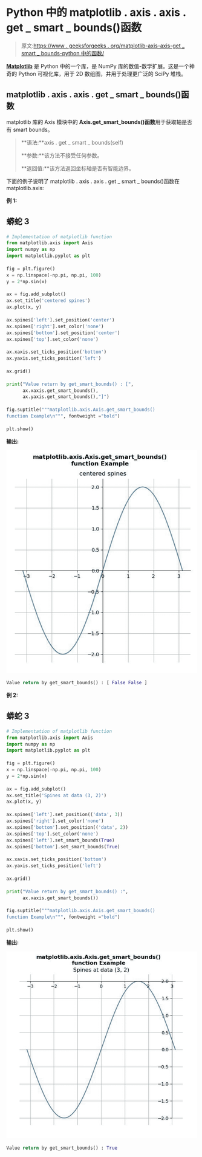# Python 中的 matplotlib . axis . axis . get _ smart _ bounds()函数

> 原文:[https://www . geeksforgeeks . org/matplotlib-axis-axis-get _ smart _ bounds-python 中的函数/](https://www.geeksforgeeks.org/matplotlib-axis-axis-get_smart_bounds-function-in-python/)

[**Matplotlib**](https://www.geeksforgeeks.org/python-introduction-matplotlib/) 是 Python 中的一个库，是 NumPy 库的数值-数学扩展。这是一个神奇的 Python 可视化库，用于 2D 数组图，并用于处理更广泛的 SciPy 堆栈。

## matplotlib . axis . axis . get _ smart _ bounds()函数

matplotlib 库的 Axis 模块中的 **Axis.get_smart_bounds()函数**用于获取轴是否有 smart bounds。

> **语法:**axis . get _ smart _ bounds(self)
> 
> **参数:**该方法不接受任何参数。
> 
> **返回值:**该方法返回坐标轴是否有智能边界。

下面的例子说明了 matplotlib . axis . axis . get _ smart _ bounds()函数在 matplotlib.axis:

**例 1:**

## 蟒蛇 3

```py
# Implementation of matplotlib function
from matplotlib.axis import Axis
import numpy as np
import matplotlib.pyplot as plt

fig = plt.figure()
x = np.linspace(-np.pi, np.pi, 100)
y = 2*np.sin(x)

ax = fig.add_subplot()
ax.set_title('centered spines')
ax.plot(x, y)

ax.spines['left'].set_position('center')
ax.spines['right'].set_color('none')
ax.spines['bottom'].set_position('center')
ax.spines['top'].set_color('none')

ax.xaxis.set_ticks_position('bottom')
ax.yaxis.set_ticks_position('left')

ax.grid()

print("Value return by get_smart_bounds() : [",
      ax.xaxis.get_smart_bounds(),
      ax.yaxis.get_smart_bounds(),"]")

fig.suptitle("""matplotlib.axis.Axis.get_smart_bounds()
function Example\n""", fontweight ="bold")  

plt.show()
```

**输出:**

![](img/8e6000a43b0631dc693ab4e3cb14968b.png)

```py
Value return by get_smart_bounds() : [ False False ]

```

**例 2:**

## 蟒蛇 3

```py
# Implementation of matplotlib function
from matplotlib.axis import Axis
import numpy as np
import matplotlib.pyplot as plt

fig = plt.figure()
x = np.linspace(-np.pi, np.pi, 100)
y = 2*np.sin(x)

ax = fig.add_subplot()
ax.set_title('Spines at data (3, 2)')
ax.plot(x, y)

ax.spines['left'].set_position(('data', 3))
ax.spines['right'].set_color('none')
ax.spines['bottom'].set_position(('data', 2))
ax.spines['top'].set_color('none')
ax.spines['left'].set_smart_bounds(True)
ax.spines['bottom'].set_smart_bounds(True)

ax.xaxis.set_ticks_position('bottom')
ax.yaxis.set_ticks_position('left')

ax.grid()

print("Value return by get_smart_bounds() :", 
      ax.xaxis.get_smart_bounds())

fig.suptitle("""matplotlib.axis.Axis.get_smart_bounds()
function Example\n""", fontweight ="bold")  

plt.show()
```

**输出:**

![](img/75a82f7b77534b89f0c3a981a6ca6e18.png)

```py
Value return by get_smart_bounds() : True

```
